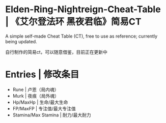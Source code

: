 # Elden-Ring-Nightreign-Cheat-Table | 《艾尔登法环 黑夜君临》简易CT
A simple self-made Cheat Table (CT), free to use as reference; currently being updated.

自行制作的简易ct，可以随意借鉴，目前正在更新中

# Entries | 修改条目

 * Rune | 卢恩（局内魂）
 * Murk | 夜痕（局外魂）
 * Hp/MaxHp | 生命/最大生命
 * FP/MaxFP | 专注值/最大专注值
 * Stamina/Max Stamina | 耐力/最大耐力
